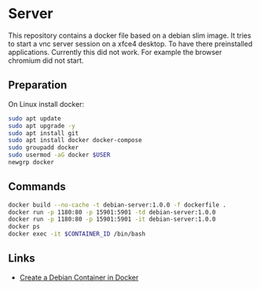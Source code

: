 # Server

This repository contains a docker file based on a debian slim image. It tries to start a vnc server session on a xfce4 desktop. To have there preinstalled applications. Currently this did not work. For example the browser chromium did not start.

## Preparation

On Linux install docker:

```sh
sudo apt update
sudo apt upgrade -y
sudo apt install git
sudo apt install docker docker-compose
sudo groupadd docker
sudo usermod -aG docker $USER
newgrp docker
```

## Commands

```sh
docker build --no-cache -t debian-server:1.0.0 -f dockerfile .
docker run -p 1180:80 -p 15901:5901 -td debian-server:1.0.0
docker run -p 1180:80 -p 15901:5901 -it debian-server:1.0.0
docker ps
docker exec -it $CONTAINER_ID /bin/bash
```

## Links

- [Create a Debian Container in Docker](https://jolthgs.wordpress.com/2019/09/25/create-a-debian-container-in-docker-for-development/)